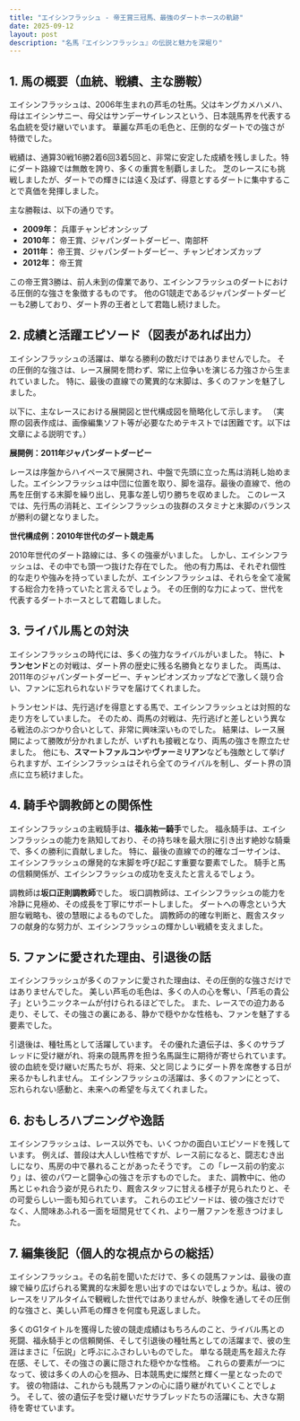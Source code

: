 ```yaml
---
title: "エイシンフラッシュ - 帝王賞三冠馬、最強のダートホースの軌跡"
date: 2025-09-12
layout: post
description: "名馬『エイシンフラッシュ』の伝説と魅力を深堀り"
---
```


## 1. 馬の概要（血統、戦績、主な勝鞍）

エイシンフラッシュは、2006年生まれの芦毛の牡馬。父はキングカメハメハ、母はエイシンサニー、母父はサンデーサイレンスという、日本競馬界を代表する名血統を受け継いでいます。  華麗な芦毛の毛色と、圧倒的なダートでの強さが特徴でした。

戦績は、通算30戦16勝2着6回3着5回と、非常に安定した成績を残しました。特にダート路線では無敵を誇り、多くの重賞を制覇しました。  芝のレースにも挑戦しましたが、ダートでの輝きには遠く及ばず、得意とするダートに集中することで真価を発揮しました。

主な勝鞍は、以下の通りです。

* **2009年：**  兵庫チャンピオンシップ
* **2010年：**  帝王賞、ジャパンダートダービー、南部杯
* **2011年：** 帝王賞、ジャパンダートダービー、チャンピオンズカップ
* **2012年：** 帝王賞

この帝王賞3勝は、前人未到の偉業であり、エイシンフラッシュのダートにおける圧倒的な強さを象徴するものです。  他のG1競走であるジャパンダートダービーも2勝しており、ダート界の王者として君臨し続けました。


## 2. 成績と活躍エピソード（図表があれば出力）

エイシンフラッシュの活躍は、単なる勝利の数だけではありませんでした。  その圧倒的な強さは、レース展開を問わず、常に上位争いを演じる力強さから生まれていました。  特に、最後の直線での驚異的な末脚は、多くのファンを魅了しました。

以下に、主なレースにおける展開図と世代構成図を簡略化して示します。  （実際の図表作成は、画像編集ソフト等が必要なためテキストでは困難です。以下は文章による説明です。）

**展開例：2011年ジャパンダートダービー**

レースは序盤からハイペースで展開され、中盤で先頭に立った馬は消耗し始めました。エイシンフラッシュは中団に位置を取り、脚を温存。最後の直線で、他の馬を圧倒する末脚を繰り出し、見事な差し切り勝ちを収めました。  このレースでは、先行馬の消耗と、エイシンフラッシュの抜群のスタミナと末脚のバランスが勝利の鍵となりました。

**世代構成例：2010年世代のダート競走馬**

2010年世代のダート路線には、多くの強豪がいました。  しかし、エイシンフラッシュは、その中でも頭一つ抜けた存在でした。  他の有力馬は、それぞれ個性的な走りや強みを持っていましたが、エイシンフラッシュは、それらを全て凌駕する総合力を持っていたと言えるでしょう。  その圧倒的な力によって、世代を代表するダートホースとして君臨しました。


## 3. ライバル馬との対決

エイシンフラッシュの時代には、多くの強力なライバルがいました。  特に、**トランセンド**との対戦は、ダート界の歴史に残る名勝負となりました。  両馬は、2011年のジャパンダートダービー、チャンピオンズカップなどで激しく競り合い、ファンに忘れられないドラマを届けてくれました。

トランセンドは、先行逃げを得意とする馬で、エイシンフラッシュとは対照的な走り方をしていました。  そのため、両馬の対戦は、先行逃げと差しという異なる戦法のぶつかり合いとして、非常に興味深いものでした。  結果は、レース展開によって勝敗が分かれましたが、いずれも接戦となり、両馬の強さを際立たせました。  他にも、**スマートファルコン**や**ヴァーミリアン**なども強敵として挙げられますが、エイシンフラッシュはそれら全てのライバルを制し、ダート界の頂点に立ち続けました。


## 4. 騎手や調教師との関係性

エイシンフラッシュの主戦騎手は、**福永祐一騎手**でした。  福永騎手は、エイシンフラッシュの能力を熟知しており、その持ち味を最大限に引き出す絶妙な騎乗で、多くの勝利に貢献しました。  特に、最後の直線での的確なゴーサインは、エイシンフラッシュの爆発的な末脚を呼び起こす重要な要素でした。  騎手と馬の信頼関係が、エイシンフラッシュの成功を支えたと言えるでしょう。

調教師は**坂口正則調教師**でした。  坂口調教師は、エイシンフラッシュの能力を冷静に見極め、その成長を丁寧にサポートしました。  ダートへの専念という大胆な戦略も、彼の慧眼によるものでした。  調教師の的確な判断と、厩舎スタッフの献身的な努力が、エイシンフラッシュの輝かしい戦績を支えました。


## 5. ファンに愛された理由、引退後の話

エイシンフラッシュが多くのファンに愛された理由は、その圧倒的な強さだけではありませんでした。  美しい芦毛の毛色は、多くの人の心を奪い、「芦毛の貴公子」というニックネームが付けられるほどでした。  また、レースでの迫力ある走り、そして、その強さの裏にある、静かで穏やかな性格も、ファンを魅了する要素でした。

引退後は、種牡馬として活躍しています。  その優れた遺伝子は、多くのサラブレッドに受け継がれ、将来の競馬界を担う名馬誕生に期待が寄せられています。  彼の血統を受け継いだ馬たちが、将来、父と同じようにダート界を席巻する日が来るかもしれません。  エイシンフラッシュの活躍は、多くのファンにとって、忘れられない感動と、未来への希望を与えてくれました。


## 6. おもしろハプニングや逸話

エイシンフラッシュは、レース以外でも、いくつかの面白いエピソードを残しています。  例えば、普段は大人しい性格ですが、レース前になると、闘志むき出しになり、馬房の中で暴れることがあったそうです。  この「レース前の豹変ぶり」は、彼のパワーと闘争心の強さを示すものでした。  また、調教中に、他の馬とじゃれ合う姿が見られたり、厩舎スタッフに甘える様子が見られたりと、その可愛らしい一面も知られています。  これらのエピソードは、彼の強さだけでなく、人間味あふれる一面を垣間見せてくれ、より一層ファンを惹きつけました。


## 7. 編集後記（個人的な視点からの総括）

エイシンフラッシュ。その名前を聞いただけで、多くの競馬ファンは、最後の直線で繰り広げられる驚異的な末脚を思い出すのではないでしょうか。私は、彼のレースをリアルタイムで観戦した世代ではありませんが、映像を通してその圧倒的な強さと、美しい芦毛の輝きを何度も見返しました。

多くのG1タイトルを獲得した彼の競走成績はもちろんのこと、ライバル馬との死闘、福永騎手との信頼関係、そして引退後の種牡馬としての活躍まで、彼の生涯はまさに「伝説」と呼ぶにふさわしいものでした。  単なる競走馬を超えた存在感、そして、その強さの裏に隠された穏やかな性格。  これらの要素が一つになって、彼は多くの人の心を掴み、日本競馬史に燦然と輝く一星となったのです。  彼の物語は、これからも競馬ファンの心に語り継がれていくことでしょう。  そして、彼の遺伝子を受け継いだサラブレッドたちの活躍にも、大きな期待を寄せています。

